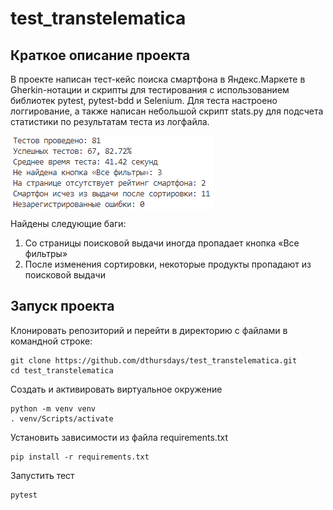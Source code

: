 # test_transtelematica
## Краткое описание проекта
В проекте написан тест-кейс поиска смартфона в Яндекс.Маркете в Gherkin-нотации и 
скрипты для тестирования с использованием библиотек pytest, pytest-bdd и Selenium.
Для теста настроено логгирование, а также написан небольшой скрипт stats.py для подсчета 
статистики по результатам теста из логфайла.

<img align="center" src="/stats/v1_stats.png">

Найдены следующие баги:
1. Со страницы поисковой выдачи иногда пропадает кнопка «Все фильтры»
2. После изменения сортировки, некоторые продукты пропадают из поисковой выдачи
## Запуск проекта
Клонировать репозиторий и перейти в директорию с файлами в командной строке:
```
git clone https://github.com/dthursdays/test_transtelematica.git
cd test_transtelematica
```
Создать и активировать виртуальное окружение
```
python -m venv venv
. venv/Scripts/activate
```
Установить зависимости из файла requirements.txt
```
pip install -r requirements.txt
```
Запустить тест
```
pytest
```
